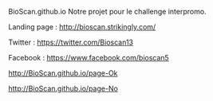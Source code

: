 BioScan.github.io
Notre projet pour le challenge interpromo.

Landing page : http://bioscan.strikingly.com/

Twitter : https://twitter.com/Bioscan13

Facebook : https://www.facebook.com/bioscan5


http://BioScan.github.io/page-Ok

http://BioScan.github.io/page-No


